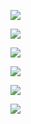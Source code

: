 ![](https://github.com/p4ulor/AVE/tree/main/Exams\21-v-normal\understanding%20IL_structVSclass.png)

![](https://github.com/p4ulor/AVE/tree/main/Exams/16-17-sem2-teste1/IL.png)

![](https://github.com/p4ulor/AVE/tree/main/Exams/19-20-sem1-teste2/ex6_static.png)

![](https://github.com/p4ulor/AVE/tree/main/Exams/19-20-sem1-teste2/ex6_virtual.png)

![](https://github.com/p4ulor/AVE/tree/main/Exams/19-20-sem1-teste2/ex6_withoutVirtual_staystheSame.png)

![](https://github.com/p4ulor/AVE/tree/main/Exams/21-v-normal/understanding%20IL_structVSclass.png)
